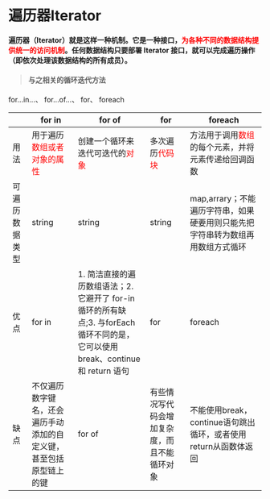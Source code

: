 # 遍历器Iterator
#### 遍历器（Iterator）就是这样一种机制。它是一种接口，<font color=#FF0000 >为各种不同的数据结构提供统一的访问机制</font>。任何数据结构只要部署 Iterator 接口，就可以完成遍历操作（即依次处理该数据结构的所有成员）。
> #### 与之相关的循环迭代方法
for...in...、 for...of...、 for、 foreach

||for in|for of|for|foreach|
|---|-----|---|-----|-----|
|用法|用于遍历<font color=#FF0000 >数组或者对象的属性|创建一个循环来迭代可迭代的<font color=#FF0000 >对象|多次遍历<font color=#FF0000 >代码块|方法用于调用<font color=#FF0000 >数组</font>的每个元素，并将元素传递给回调函数|
|可遍历数据类型|string|string|string|map,arrary；不能遍历字符串，如果硬要用则只能先把字符串转为数组再用数组方式循环|
|优点|for in|1. 简洁直接的遍历数组语法；2. 它避开了 for-in 循环的所有缺点;3. 与forEach循环不同的是，它可以使用break、continue 和 return 语句|for|foreach|
|缺点|不仅遍历数字键名，还会遍历手动添加的自定义键，甚至包括原型链上的键|for of|有些情况写代码会增加复杂度，而且不能循环对象|不能使用break，continue语句跳出循环，或者使用return从函数体返回|


